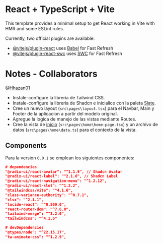 # React + TypeScript + Vite

This template provides a minimal setup to get React working in Vite with HMR and some ESLint rules.

Currently, two official plugins are available:

- [@vitejs/plugin-react](https://github.com/vitejs/vite-plugin-react/blob/main/packages/plugin-react) uses [Babel](https://babeljs.io/) for Fast Refresh
- [@vitejs/plugin-react-swc](https://github.com/vitejs/vite-plugin-react/blob/main/packages/plugin-react-swc) uses [SWC](https://swc.rs/) for Fast Refresh

# Notes - Collaborators

[@Hhazan01](https://github.com/hhazan01)

- Instale-configure la librería de Tailwind CSS.
- Instale-configure la librería de Shadcn e inicialice con la paleta [Slate](https://ui.shadcn.com/colors).
- Cree un nuevo layout (`src\pages\layout.tsx`) para el Navbar, Main y Footer de la aplicacion a partir del modelo original.
- Agregue la logica de manejo de las vistas mediante Routes.
- Cree la vista de [inicio]("http://localhost:5173") (`src\pages\home\home-page.tsx`) y un archivo de datos (`src\pages\home\data.ts`) para el contexto de la vista.

## Components

Para la version `0.0.1` se emplean los siguientes componentes:

```json
# dependencies
"@radix-ui/react-avatar": "^1.1.9", // Shadcn Avatar
"@radix-ui/react-label": "^2.1.6", // Shadcn Label
"@radix-ui/react-navigation-menu": "^1.2.12",
"@radix-ui/react-slot": "^1.2.2",
"@tailwindcss/vite": "^4.1.6",
"class-variance-authority": "^0.7.1",
"clsx": "^2.1.1",
"lucide-react": "^0.509.0",
"react-router-dom": "^7.6.0",
"tailwind-merge": "^3.2.0",
"tailwindcss": "^4.1.6"

# devDependencies
"@types/node": "^22.15.17",
"tw-animate-css": "^1.2.9",
```

